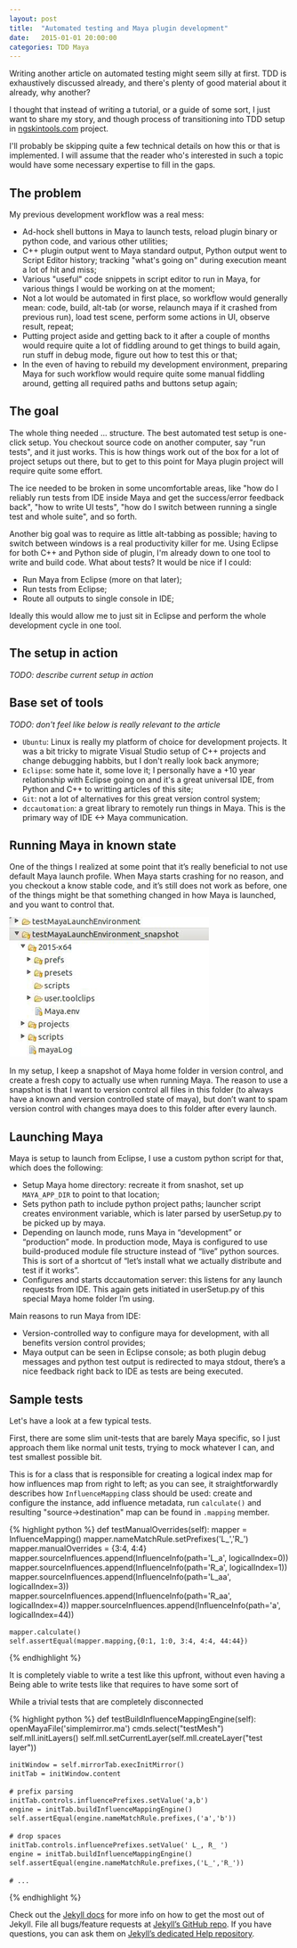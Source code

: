```yaml
---
layout: post
title:  "Automated testing and Maya plugin development"
date:   2015-01-01 20:00:00
categories: TDD Maya
---
```


Writing another article on automated testing might seem silly at first. TDD is exhaustively discussed already, and there's plenty of good material about it already, why another?

I thought that instead of writing a tutorial, or a guide of some sort, I just want to share my story, and though process of transitioning into TDD setup in [ngskintools.com](http://www.ngskintools.com) project.

I'll probably be skipping quite a few technical details on how this or that is implemented. I will assume that the reader who's interested in such a topic would have some necessary expertise to fill in the gaps.

## The problem

My previous development workflow was a real mess:

* Ad-hock shell buttons in Maya to launch tests, reload plugin binary or python code, and various other utilities;
* C++ plugin output went to Maya standard output, Python output went to Script Editor history; tracking "what's going on" during execution meant a lot of hit and miss;
* Various "useful" code snippets in script editor to run in Maya, for various things I would be working on at the moment;
* Not a lot would be automated in first place, so workflow would generally mean: code, build, alt-tab (or worse, relaunch maya if it crashed from previous run), load test scene, perform some actions in UI, observe result, repeat;
* Putting project aside and getting back to it after a couple of months would require quite a lot of fiddling around to get things to build again, run stuff in debug mode, figure out how to test this or that;
* In the even of having to rebuild my development environment, preparing Maya for such workflow would require quite some manual fiddling around, getting all required paths and buttons setup again;  


## The goal
The whole thing needed ... structure. The best automated test setup is one-click setup. You checkout source code on another computer, say "run tests", and it just works. This is how things work out of the box for a lot of project setups out there, but to get to this point for Maya plugin project will require quite some effort.

The ice needed to be broken in some uncomfortable areas, like "how do I reliably run tests from IDE inside Maya and get the success/error feedback back", "how to write UI tests", "how do I switch between running a single test and whole suite", and so forth.

Another big goal was to require as little alt-tabbing as possible; having to switch between windows is a real productivity killer for me. Using Eclipse for both C++ and Python side of plugin, I'm already down to one tool to write and build code. What about tests? It would be nice if I could:

* Run Maya from Eclipse (more on that later);
* Run tests from Eclipse;
* Route all outputs to single console in IDE;

Ideally this would allow me to just sit in Eclipse and perform the whole development cycle in one tool.

## The setup in action


*TODO: describe current setup in action*



## Base set of tools

*TODO: don't feel like below is really relevant to the article* 

* `Ubuntu`: Linux is really my platform of choice for development projects. It was a bit tricky to migrate Visual Studio setup of C++ projects and change debugging habbits, but I don't really look back anymore;
* `Eclipse`: some hate it, some love it; I personally have a +10 year relationship with Eclipse going on and it's a great universal IDE, from Python and C++ to writting articles of this site;
* `Git`: not a lot of alternatives for this great version control system;
* `dccautomation`: a great library to remotely run things in Maya. This is the primary way of IDE <-> Maya communication.

## Running Maya in known state 

One of the things I realized at some point that it’s really beneficial to not use default Maya launch profile. When Maya starts crashing for no reason, and you checkout a know stable code, and it’s still does not work as before, one of the things might be that something changed in how Maya is launched, and you want to control that.

![Maya environment - working copy and snapshot](/assets/maya-test/maya-env.jpeg)

In my setup, I keep a snapshot of Maya home folder in version control, and create a fresh copy to actually use when running Maya. The reason to use a snapshot is that I want to version control all files in this folder (to always have a known and version controlled state of maya), but don’t want to spam version control with changes maya does to this folder after every launch.

## Launching Maya
Maya is setup to launch from Eclipse, I use a custom python script for that, which does the following:

* Setup Maya home directory: recreate it from snashot, set up `MAYA_APP_DIR` to point to that location;
* Sets python path to include python project paths; launcher script creates environment variable, which is later parsed by userSetup.py to be picked up by maya.
* Depending on launch mode, runs Maya in “development” or “production” mode. In production mode, Maya is configured to use build-produced module file structure instead of “live” python sources. This is sort of a shortcut of “let’s install what we actually distribute and test if it works”.
* Configures and starts dccautomation server: this listens for any launch requests from IDE. This again gets initiated in userSetup.py of this special Maya home folder I’m using.

Main reasons to run Maya from IDE:

* Version-controlled way to configure maya for development, with all benefits version control provides;
* Maya output can be seen in Eclipse console; as both plugin debug messages and python test output is redirected to maya stdout, there’s a nice feedback right back to IDE as tests are being executed.

## Sample tests

Let's have a look at a few typical tests.

First, there are some slim unit-tests that are barely Maya specific, so I just approach them like normal unit tests, trying to mock whatever I can, and test smallest possible bit.  

This is for a class that is responsible for creating a logical index map for how influences map from right to left; as you can see, it straightforwardly describes how `InfluenceMapping` class should be used: create and configure the instance, add influence metadata, run `calculate()` and resulting "source->destination" map can be found in `.mapping` member.

{% highlight python %}
def testManualOverrides(self):
    mapper = InfluenceMapping()
    mapper.nameMatchRule.setPrefixes('L_','R_')
    mapper.manualOverrides = {3:4, 4:4}
    mapper.sourceInfluences.append(InfluenceInfo(path='L_a', logicalIndex=0))
    mapper.sourceInfluences.append(InfluenceInfo(path='R_a', logicalIndex=1))
    mapper.sourceInfluences.append(InfluenceInfo(path='L_aa', logicalIndex=3))
    mapper.sourceInfluences.append(InfluenceInfo(path='R_aa', logicalIndex=4))
    mapper.sourceInfluences.append(InfluenceInfo(path='a', logicalIndex=44))
    
    mapper.calculate()
    self.assertEqual(mapper.mapping,{0:1, 1:0, 3:4, 4:4, 44:44})
{% endhighlight %}



It is completely viable to write a test like this upfront, without even having a 
Being able to write tests like that requires to have some sort of 

While a trivial tests that are completely disconnected

{% highlight python %}
def testBuildInfluenceMappingEngine(self):
    openMayaFile('simplemirror.ma')
    cmds.select("testMesh")
    self.mll.initLayers()
    self.mll.setCurrentLayer(self.mll.createLayer("test layer"))

    initWindow = self.mirrorTab.execInitMirror()
    initTab = initWindow.content
    
    # prefix parsing        
    initTab.controls.influencePrefixes.setValue('a,b')
    engine = initTab.buildInfluenceMappingEngine()
    self.assertEqual(engine.nameMatchRule.prefixes,('a','b')) 
    
    # drop spaces 
    initTab.controls.influencePrefixes.setValue(' L_, R_ ')
    engine = initTab.buildInfluenceMappingEngine()
    self.assertEqual(engine.nameMatchRule.prefixes,('L_','R_')) 
    
    # ...
{% endhighlight %}

Check out the [Jekyll docs][jekyll] for more info on how to get the most out of Jekyll. File all bugs/feature requests at [Jekyll’s GitHub repo][jekyll-gh]. If you have questions, you can ask them on [Jekyll’s dedicated Help repository][jekyll-help].

[jekyll]:      http://jekyllrb.com
[jekyll-gh]:   https://github.com/jekyll/jekyll
[jekyll-help]: https://github.com/jekyll/jekyll-help
